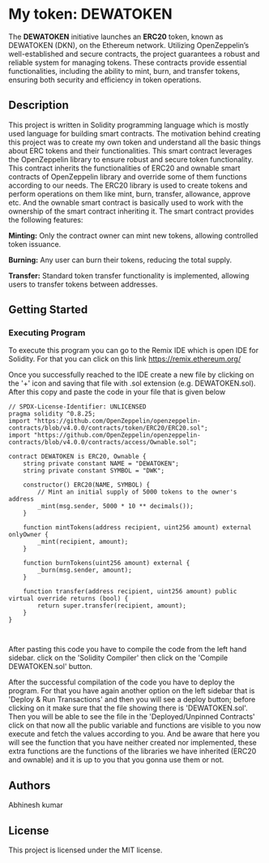 # My token: DEWATOKEN
The **DEWATOKEN** initiative launches an **ERC20** token, known as DEWATOKEN (DKN), on the Ethereum network. Utilizing OpenZeppelin’s well-established and secure contracts, the project guarantees a robust and reliable system for managing tokens. These contracts provide essential functionalities, including the ability to mint, burn, and transfer tokens, ensuring both security and efficiency in token operations.
## Description
This project is written in Solidity programming language which is mostly used language for building smart contracts. The motivation behind creating this project was to create my own token and understand all the basic things about ERC tokens and their functionalities. This smart contract leverages the OpenZeppelin library to ensure robust and secure token functionality. This contract inherits the functionalities of ERC20 and ownable smart contracts of OpenZeppelin library and override some of them functions according to our needs. The ERC20 library is used to create tokens and perform operations on them like mint, burn, transfer, allowance, approve etc. And the ownable smart contract is basically used to work with the ownership of the smart contract inheriting it. The smart contract provides the following features:

**Minting:** Only the contract owner can mint new tokens, allowing controlled token issuance.

**Burning:** Any user can burn their tokens, reducing the total supply.

**Transfer:** Standard token transfer functionality is implemented, allowing users to transfer tokens between addresses.

## Getting Started
### Executing Program
To execute this program you can go to the Remix IDE which is open IDE for Solidity. For that you can click on this link https://remix.ethereum.org/

Once you successfully reached to the IDE create a new file by clicking on the '+' icon and saving that file with .sol extension (e.g. DEWATOKEN.sol). After this copy and paste the code in your file that is given below 

```solidity
// SPDX-License-Identifier: UNLICENSED
pragma solidity ^0.8.25;
import "https://github.com/OpenZeppelin/openzeppelin-contracts/blob/v4.0.0/contracts/token/ERC20/ERC20.sol";
import "https://github.com/OpenZeppelin/openzeppelin-contracts/blob/v4.0.0/contracts/access/Ownable.sol";

contract DEWATOKEN is ERC20, Ownable {
    string private constant NAME = "DEWATOKEN";
    string private constant SYMBOL = "DWK";

    constructor() ERC20(NAME, SYMBOL) {
        // Mint an initial supply of 5000 tokens to the owner's address
        _mint(msg.sender, 5000 * 10 ** decimals());
    }

    function mintTokens(address recipient, uint256 amount) external onlyOwner {
        _mint(recipient, amount);
    }

    function burnTokens(uint256 amount) external {
        _burn(msg.sender, amount);
    }

    function transfer(address recipient, uint256 amount) public virtual override returns (bool) {
        return super.transfer(recipient, amount);
    }
}

    

```

After pasting this code you have to compile the code from the left hand sidebar. click on the 'Solidity Compiler' then click on the 'Compile DEWATOKEN.sol' button.

After the successful compilation of the code you have to deploy the program. For that you have again another option on the left sidebar that is 'Deploy & Run Transactions' and then you will see a deploy button; before clicking on it make sure that the file showing there is 'DEWATOKEN.sol'. Then you will be able to see the file in the 'Deployed/Unpinned Contracts' click on that now all the public variable and functions are visible to you now execute and fetch the values according to you. And be aware that here you will see the function that you have neither created nor implemented, these extra functions are the functions of the libraries we have inherited (ERC20 and ownable) and it is up to you that you gonna use them or not.

## Authors
Abhinesh kumar

## License
This project is licensed under the MIT license.
